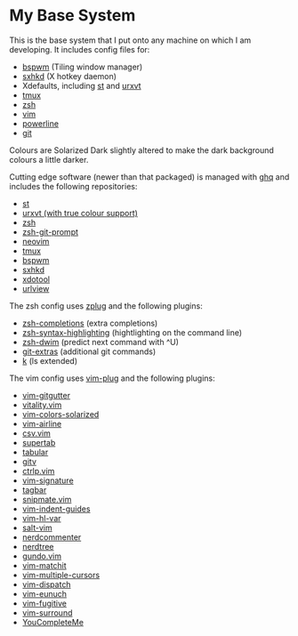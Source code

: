 # My Base System

This is the base system that I put onto any machine on which I am developing.
It includes config files for:

* [bspwm](https://github.com/baskerville/bspwm) (Tiling window manager)
* [sxhkd](https://github.com/baskerville/sxhkd) (X hotkey daemon)
* Xdefaults, including [st](http://st.suckless.org/) and
  [urxvt](http://software.schmorp.de/pkg/rxvt-unicode.html)
* [tmux](http://tmux.sourceforge.net/)
* [zsh](http://www.zsh.org/)
* [vim](http://www.vim.org/)
* [powerline](https://github.com/powerline/powerline)
* [git](http://www.git-scm.com/)

Colours are Solarized Dark slightly altered to make the dark background colours
a little darker.

Cutting edge software (newer than that packaged) is managed with
[ghq](https://github.com/motemen/ghq) and includes the following repositories:

* [st](http://git.suckless.org/st/)
* [urxvt (with true colour support)](https://github.com/spudowiar/rxvt-unicode)
* [zsh](git://zsh.git.sf.net/gitroot/zsh/zsh)
* [zsh-git-prompt](https://github.com/olivierverdier/zsh-git-prompt)
* [neovim](https://github.com/neovim/neovim)
* [tmux](https://github.com/tmux/tmux)
* [bspwm](https://github.com/baskerville/bspwm)
* [sxhkd](https://github.com/baskerville/sxhkd)
* [xdotool](https://github.com/jordansissel/xdotool)
* [urlview](https://github.com/sigpipe/urlview)

The zsh config uses [zplug](https://github.com/b4b4r07/zplug) and the following
plugins:

* [zsh-completions](https://github.com/zsh-users/zsh-completions) (extra
  completions)
* [zsh-syntax-highlighting](https://github.com/zsh-users/zsh-syntax-highlighting)
  (hightlighting on the command line)
* [zsh-dwim](https://github.com/ton/zsh-dwim) (predict next command with ^U)
* [git-extras](https://github.com/tj/git-extras) (additional git commands)
* [k](https://github.com/supercrabtree/k) (ls extended)

The vim config uses [vim-plug](https://github.com/junegunn/vim-plug) and the
following plugins:

* [vim-gitgutter](https://github.com/airblade/vim-gitgutter)
* [vitality.vim](https://github.com/akracun/vitality.vim)
* [vim-colors-solarized](https://github.com/altercation/vim-colors-solarized)
* [vim-airline](https://github.com/bling/vim-airline)
* [csv.vim](https://github.com/chrisbra/csv.vim)
* [supertab](https://github.com/ervandew/supertab)
* [tabular](https://github.com/godlygeek/tabular)
* [gitv](https://github.com/gregsexton/gitv)
* [ctrlp.vim](https://github.com/kien/ctrlp.vim)
* [vim-signature](https://github.com/kshenoy/vim-signature)
* [tagbar](https://github.com/majutsushi/tagbar)
* [snipmate.vim](https://github.com/msanders/snipmate.vim)
* [vim-indent-guides](https://github.com/nathanaelkane/vim-indent-guides)
* [vim-hl-var](https://github.com/pjcj/vim-hl-var)
* [salt-vim](https://github.com/saltstack/salt-vim)
* [nerdcommenter](https://github.com/scrooloose/nerdcommenter)
* [nerdtree](https://github.com/scrooloose/nerdtree)
* [gundo.vim](https://github.com/sjl/gundo.vim)
* [vim-matchit](https://github.com/Spaceghost/vim-matchit)
* [vim-multiple-cursors](https://github.com/terryma/vim-multiple-cursors)
* [vim-dispatch](https://github.com/tpope/vim-dispatch)
* [vim-eunuch](https://github.com/tpope/vim-eunuch)
* [vim-fugitive](https://github.com/tpope/vim-fugitive)
* [vim-surround](https://github.com/tpope/vim-surround)
* [YouCompleteMe](https://github.com/Valloric/YouCompleteMe)

